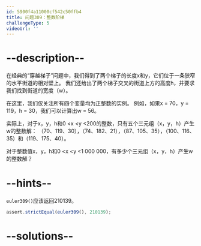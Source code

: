 ```yaml
---
id: 5900f4a11000cf542c50ffb4
title: 问题309：整数阶梯
challengeType: 5
videoUrl: ''
---
```


# --description--

在经典的“穿越梯子”问题中，我们得到了两个梯子的长度x和y，它们位于一条狭窄的水平街道的相对壁上。 我们还给出了两个梯子交叉的街道上方的高度h，并要求我们找到街道的宽度（w）。

在这里，我们仅关注所有四个变量均为正整数的实例。 例如，如果x = 70，y = 119，h = 30，我们可以计算出w = 56。

实际上，对于x，y，h和0 &lt;x &lt;y &lt;200的整数，只有五个三元组（x，y，h）产生w的整数解： （70、119、30），（74、182、21），（87、105、35），（100、116、35）和（119、175、40）。

对于整数值x，y，h和0 &lt;x &lt;y &lt;1 000 000，有多少个三元组（x，y，h）产生w的整数解？

# --hints--

`euler309()`应该返回210139。

```js
assert.strictEqual(euler309(), 210139);
```

# --solutions--


